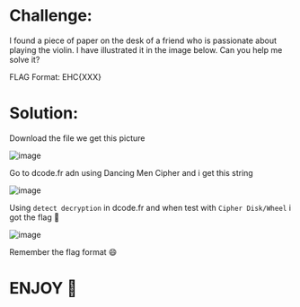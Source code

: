 # Challenge:

I found a piece of paper on the desk of a friend who is passionate about playing the violin. I have illustrated it in the image below. Can you help me solve it?

FLAG Format: EHC{XXX}

# Solution:

Download the file we get this picture

![image](https://github.com/Katsumi1012/CTF/assets/90083485/3b69651e-2a6c-4028-90c8-457abf0417df)

Go to dcode.fr adn using Dancing Men Cipher and i get this string

![image](https://github.com/Katsumi1012/CTF/assets/90083485/374bdd99-eadc-4903-aa5f-c0f2b575d23d)

Using `detect decryption` in dcode.fr and when test with `Cipher Disk/Wheel` i got the flag 🚩

![image](https://github.com/Katsumi1012/CTF/assets/90083485/2ba15ca1-52d2-4070-87db-71fc67613cf6)

Remember the flag format 😄

# ENJOY 🤡
